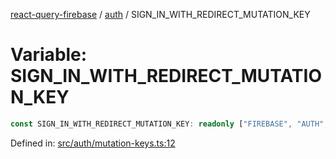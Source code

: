 [react-query-firebase](../../modules.md) / [auth](../index.md) / SIGN\_IN\_WITH\_REDIRECT\_MUTATION\_KEY

# Variable: SIGN\_IN\_WITH\_REDIRECT\_MUTATION\_KEY

```ts
const SIGN_IN_WITH_REDIRECT_MUTATION_KEY: readonly ["FIREBASE", "AUTH", "SIGN_IN_WITH_REDIRECT_MUTATION"];
```

Defined in: [src/auth/mutation-keys.ts:12](https://github.com/vpishuk/react-query-firebase/blob/1065ddd51f4c3a46c2f6510c1cc51259a3705cc2/src/auth/mutation-keys.ts#L12)
